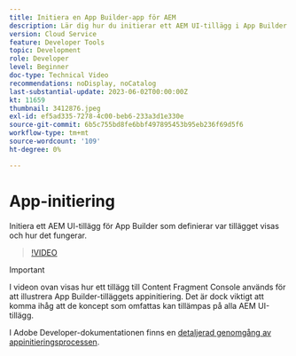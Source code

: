 ```yaml
---
title: Initiera en App Builder-app för AEM
description: Lär dig hur du initierar ett AEM UI-tillägg i App Builder som definierar var tillägget visas och hur det fungerar.
version: Cloud Service
feature: Developer Tools
topic: Development
role: Developer
level: Beginner
doc-type: Technical Video
recommendations: noDisplay, noCatalog
last-substantial-update: 2023-06-02T00:00:00Z
kt: 11659
thumbnail: 3412876.jpeg
exl-id: ef5ad335-7278-4c00-beb6-233a3d1e330e
source-git-commit: 6b5c755bd8fe6bbf497895453b95eb236f69d5f6
workflow-type: tm+mt
source-wordcount: '109'
ht-degree: 0%

---
```


# App-initiering

Initiera ett AEM UI-tillägg för App Builder som definierar var tillägget visas och hur det fungerar.

>[!VIDEO](https://video.tv.adobe.com/v/3412876?quality=12&learn=on)

>[!IMPORTANT]
>
> I videon ovan visas hur ett tillägg till Content Fragment Console används för att illustrera App Builder-tilläggets appinitiering. Det är dock viktigt att komma ihåg att de koncept som omfattas kan tillämpas på alla AEM UI-tillägg.

I Adobe Developer-dokumentationen finns en [detaljerad genomgång av appinitieringsprocessen](https://developer.adobe.com/uix/docs/services/aem-cf-console-admin/code-generation/#launch-code-generation-during-project-initialization).
